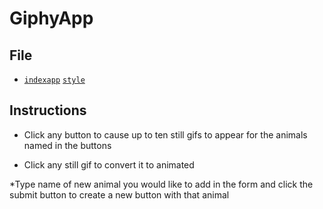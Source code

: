 # GiphyApp


## File

* [`index`](GiphyApp/index.html)[`app`](GiphyApp/assets/javascript/app.js)
[`style`](GiphyApp/assets/css/style.css)

## Instructions

* Click any button to cause up to ten still gifs to appear for the animals named in the buttons

* Click any still gif to convert it to animated

*Type name of new animal you would like to add in the form and click the submit button to create a new button with that animal